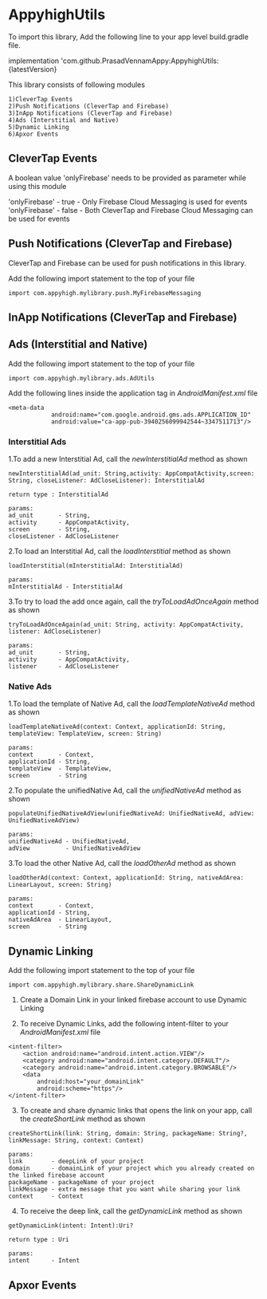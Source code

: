 # AppyhighUtils

To import this library, Add the following line to your app level build.gradle file.

implementation 'com.github.PrasadVennamAppy:AppyhighUtils:{latestVersion}

This library consists of following modules

    1)CleverTap Events
    2)Push Notifications (CleverTap and Firebase)
    3)InApp Notifications (CleverTap and Firebase)
    4)Ads (Interstitial and Native)
    5)Dynamic Linking
    6)Apxor Events
  
## CleverTap Events

A boolean value 'onlyFirebase' needs to be provided as parameter while using this module

'onlyFirebase'  - true  - Only Firebase Cloud Messaging is used for events
'onlyFirebase'  - false - Both CleverTap and Firebase Cloud Messaging can be used for events

## Push Notifications (CleverTap and Firebase)

CleverTap and Firebase can be used for push notifications in this library.

Add the following import statement to the top of your file  

```
import com.appyhigh.mylibrary.push.MyFirebaseMessaging

```


## InApp Notifications (CleverTap and Firebase)

## Ads (Interstitial and Native)

Add the following import statement to the top of your file  

```
import com.appyhigh.mylibrary.ads.AdUtils

```
Add the following lines inside the application tag in *AndroidManifest.xml* file
```
<meta-data
            android:name="com.google.android.gms.ads.APPLICATION_ID"
            android:value="ca-app-pub-3940256099942544~3347511713"/>

```
### Interstitial Ads

1.To add a new Interstitial Ad, call the *newInterstitialAd* method as shown

```
newInterstitialAd(ad_unit: String,activity: AppCompatActivity,screen: String, closeListener: AdCloseListener): InterstitialAd

return type : InterstitialAd

params:
ad_unit       - String,
activity      - AppCompatActivity,
screen        - String,
closeListener - AdCloseListener

```
2.To load an Interstitial Ad, call the *loadInterstitial* method as shown

```
loadInterstitial(mInterstitialAd: InterstitialAd)

params:
mInterstitialAd - InterstitialAd

```
3.To try to load the add once again, call the *tryToLoadAdOnceAgain* method as shown
```
tryToLoadAdOnceAgain(ad_unit: String, activity: AppCompatActivity, listener: AdCloseListener)

params:
ad_unit       - String,
activity      - AppCompatActivity,
listener      - AdCloseListener
```
### Native Ads

1.To load the template of Native Ad, call the *loadTemplateNativeAd* method as shown
```
loadTemplateNativeAd(context: Context, applicationId: String, templateView: TemplateView, screen: String)

params:
context       - Context,
applicationId - String,
templateView  - TemplateView,
screen        - String
```
2.To populate the unifiedNative Ad, call the *unifiedNativeAd* method as shown
```
populateUnifiedNativeAdView(unifiedNativeAd: UnifiedNativeAd, adView: UnifiedNativeAdView)

params:
unifiedNativeAd - UnifiedNativeAd,
adView          - UnifiedNativeAdView

```
3.To load the other Native Ad, call the *loadOtherAd* method as shown
```
loadOtherAd(context: Context, applicationId: String, nativeAdArea: LinearLayout, screen: String)

params:
context       - Context,
applicationId - String,
nativeAdArea  - LinearLayout,
screen        - String
```

## Dynamic Linking

Add the following import statement to the top of your file  

```
import com.appyhigh.mylibrary.share.ShareDynamicLink

```
1. Create a Domain Link in your linked firebase account to use Dynamic Linking

2. To receive Dynamic Links, add the following intent-filter to your *AndroidManifest.xml* file

```
<intent-filter>
    <action android:name="android.intent.action.VIEW"/>
    <category android:name="android.intent.category.DEFAULT"/>
    <category android:name="android.intent.category.BROWSABLE"/>
    <data
        android:host="your_domainLink"
        android:scheme="https"/>
</intent-filter>
```

3. To create and share dynamic links that opens the link on your app, call the *createShortLink* method as shown
```
createShortLink(link: String, domain: String, packageName: String?, linkMessage: String, context: Context)

params:
link        - deepLink of your project
domain      - domainLink of your project which you already created on the linked firebase account
packageName - packageName of your project
linkMessage - extra message that you want while sharing your link
context     - Context

```

4. To receive the deep link, call the *getDynamicLink* method as shown
```
getDynamicLink(intent: Intent):Uri?

return type : Uri

params:
intent      - Intent
```
  

## Apxor Events

